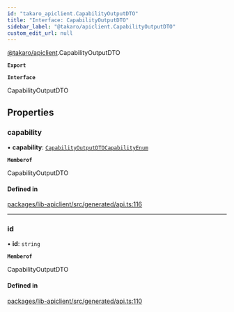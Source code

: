```yaml
---
id: "takaro_apiclient.CapabilityOutputDTO"
title: "Interface: CapabilityOutputDTO"
sidebar_label: "@takaro/apiclient.CapabilityOutputDTO"
custom_edit_url: null
---
```


[@takaro/apiclient](../modules/takaro_apiclient.md).CapabilityOutputDTO

**`Export`**

**`Interface`**

CapabilityOutputDTO

## Properties

### capability

• **capability**: [`CapabilityOutputDTOCapabilityEnum`](../modules/takaro_apiclient.md#capabilityoutputdtocapabilityenum-1)

**`Memberof`**

CapabilityOutputDTO

#### Defined in

[packages/lib-apiclient/src/generated/api.ts:116](https://github.com/niekcandaele/Takaro/blob/91fb19b/packages/lib-apiclient/src/generated/api.ts#L116)

___

### id

• **id**: `string`

**`Memberof`**

CapabilityOutputDTO

#### Defined in

[packages/lib-apiclient/src/generated/api.ts:110](https://github.com/niekcandaele/Takaro/blob/91fb19b/packages/lib-apiclient/src/generated/api.ts#L110)
